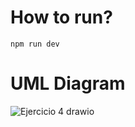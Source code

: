 # How to run?

`npm run dev`

# UML Diagram

![Ejercicio 4 drawio](https://github.com/user-attachments/assets/a148b494-688b-462d-b935-e964cf30bd37)
